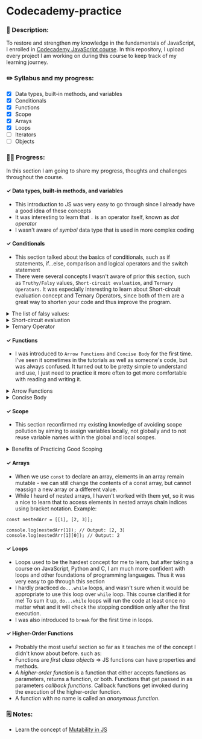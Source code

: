# Codecademy-practice
### 📝 Description:

To restore and strengthen my knowledge in the fundamentals of JavaScript, I enrolled in [Codecademy JavaScript course](https://www.codecademy.com/learn/introduction-to-javascript). In this repository, I upload every project I am working on during this course to keep track of my learning journey.

### ✏️ Syllabus and my progress:
- [X] Data types, built-in methods, and variables
- [X] Conditionals
- [X] Functions
- [X] Scope
- [X] Arrays
- [X] Loops
- [ ] Iterators
- [ ] Objects

### 💪🏼 Progress:

In this section I am going to share my progress, thoughts and challenges throughout the course.

#### ✓  Data types, built-in methods, and variables
- This introduction to JS was very easy to go through since I already have a good idea of these concepts
- It was interesting to learn that `.` is an operator itself, known as <em>dot operator</em>
- I wasn't aware of <em>symbol</em> data type that is used in more complex coding

#### ✓  Conditionals
- This section talked about the basics of conditionals, such as if statements, if...else, comparison and logical operators and the switch statement
- There were several concepts I wasn't aware of prior this section, such as `Truthy/Falsy` values, `Short-circuit evaluation`, and `Ternary Operators`. It was especially interesting to learn about Short-circuit evaluation concept and Ternary Operators, since both of them are a great way to shorten your code and thus improve the program. 

<details>
 <summary>The list of falsy values:</summary>
 
- `0`
- Empty strings like `""` or `''`
- `null` (represents no value at all)
- `undefined`(declared variable lacks a value)
- `NaN`

 </details>
<details>
 <summary>Short-circuit evaluation</summary>
Instead of writing the following code👇

```
let username = '';
let defaultName;
if (username) {
  defaultName = username;
} else {
  defaultName = 'Stranger';
}
```
You can shorten it by using short-circuit evaluation 👇

```
let username = '';
let defaultName = username || 'Stranger';
```
</details>

<details>
 <summary>Ternary Operator</summary>
Instead of writing the following code👇

```
let favoritePhrase = 'Love That!';

if (favoritePhrase === 'Love That!') {
  console.log('I love that!');
} else {
  console.log("I don't love that!");
}
```
You can shorten it by using ternary operators 👇

```
let favoritePhrase = 'Love That!';
favoritePhrase === 'Love That!' ? console.log('I love that!') : console.log("I don't love that!");
```
</details>

#### ✓  Functions
- I was introduced to `Arrow Functions` and `Concise Body` for the first time. I've seen it sometimes in the tutorials as well as someone's code, but was always confused. It turned out to be pretty simple to understand and use, I just need to practice it more often to get more comfortable with reading and writing it.
<details>
 <summary>Arrow Functions</summary>
Instead of writing the following code👇

```
const plantNeedsWater = function(day) {
  if (day === 'Wednesday') {
    return true;
  } else {
    return false;
  }
};
```
You can shorten it by using arrow function 👇

```
const plantNeedsWater = (day) => {
  if (day === 'Wednesday') {
    return true;
  } else {
    return false;
  }
};
```
</details>

<details>
 <summary>Concise Body</summary>
Code example from MDN, breaking down step by step each technique👇

```
// Traditional Anonymous Function
(function (a) {
  return a + 100;
});

// Arrow Function Break Down

// 1. Remove the word "function" and place arrow between the argument and opening body bracket
(a) => {
  return a + 100;
};

// 2. Remove the body braces and word "return" — the return is implied.
(a) => a + 100;

// 3. Remove the argument parentheses
a => a + 100;
```
</details>

#### ✓  Scope
- This section reconfirmed my existing knowledge of avoiding scope pollution by aiming to assign variables locally, not globally and to not reuse variable names within the global and local scopes.
<details>
 <summary>Benefits of Practicing Good Scoping</summary>
 
- It will make your code more legible since the blocks will organize your code into discrete sections.
- It makes your code more understandable
- It’s easier to maintain your code, since your code will be modular.
- It will save memory in your code because it will cease to exist after the block finishes running.

</details>

#### ✓  Arrays
- When we use `const` to declare an array, elements in an array remain mutable - we can still change the contents of a const array, but cannot reassign a new array or a different value.
- While I heard of nested arrays, I haven't worked with them yet, so it was a nice to learn that to access elements in nested arrays chain indices using bracket notation. Example:
```
const nestedArr = [[1], [2, 3]];
 
console.log(nestedArr[1]); // Output: [2, 3]
console.log(nestedArr[1][0]); // Output: 2
```

#### ✓  Loops
- Loops used to be the hardest concept for me to learn, but after taking a course on JavaScript, Python and C, I am much more confident with loops and other foundations of programming languages. Thus it was very easy to go through this section
- I hardly practiced `do...while` loops, and wasn't sure when it would be appropriate to use this loop over `while` loop. This course clarified it for me! To sum it up, `do...while` loops will run the code at least once no matter what and it will check the stopping condition only after the first execution.
- I was also introduced to `break` for the first time in loops.

#### ✓  Higher-Order Functions
- Probably the most useful section so far as it teaches me of the concept I didn't know about before. such as:
- Functions are <em>first class objects</em> => JS functions can have properties and methods.
- <em>A higher-order function</em> is a function that either accepts functions as parameters, returns a function, or both. Functions that get passed in as parameters <em>callback functions</em>. Callback functions get invoked during the execution of the higher-order function.
- A function with no name is called an <em>anonymous function</em>.

### 🗒 Notes:
- Learn the concept of [Mutability in JS](https://www.youtube.com/watch?v=pslr6SWXFjQ)
